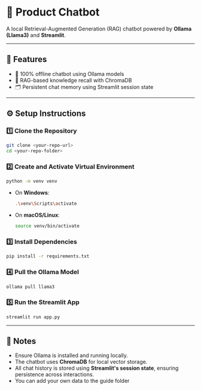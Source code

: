 # 🤖 Product Chatbot

A local Retrieval-Augmented Generation (RAG) chatbot powered by **Ollama (Llama3)** and **Streamlit**.

***

## 🚀 Features

*   💬 100% offline chatbot using Ollama models
*   🧠 RAG-based knowledge recall with ChromaDB
*   🗂️ Persistent chat memory using Streamlit session state

***

## ⚙️ Setup Instructions

### 1️⃣ Clone the Repository

```bash
git clone <your-repo-url>
cd <your-repo-folder>
```

### 2️⃣ Create and Activate Virtual Environment

```bash
python -m venv venv
```

*   On **Windows**:
    ```bash
    .\venv\Scripts\activate
    ```

*   On **macOS/Linux**:
    ```bash
    source venv/bin/activate
    ```

### 3️⃣ Install Dependencies

```bash
pip install -r requirements.txt
```

### 4️⃣ Pull the Ollama Model

```bash
ollama pull llama3
```

### 5️⃣ Run the Streamlit App

```bash
streamlit run app.py
```

***

## 📝 Notes

*   Ensure Ollama is installed and running locally.
*   The chatbot uses **ChromaDB** for local vector storage.
*   All chat history is stored using **Streamlit's session state**, ensuring persistence across interactions.
*   You can add your own data to the guide folder

